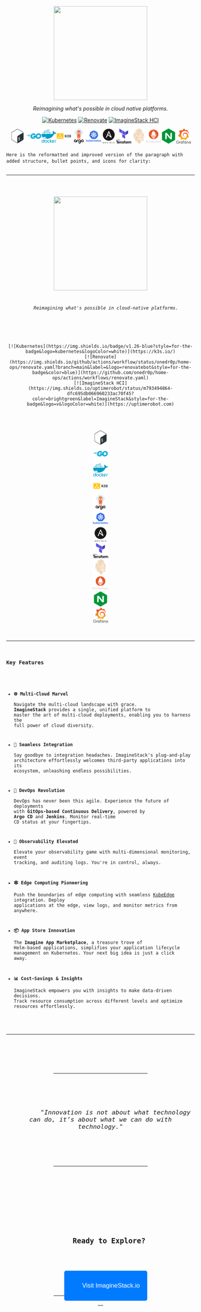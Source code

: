<div align="center">

<img src="https://avatars.githubusercontent.com/u/133197904?v=4" align="center" width="250px" height="250px"/>

<p align="center">
    <i>Reimagining what's possible in cloud native platforms.</i>
</p>

</div>
<div align="center">

[![Kubernetes](https://img.shields.io/badge/v1.26-blue?style=for-the-badge&logo=kubernetes&logoColor=white)](https://k3s.io/)
[![Renovate](https://img.shields.io/github/actions/workflow/status/onedr0p/home-ops/renovate.yaml?branch=main&label=&logo=renovatebot&style=for-the-badge&color=blue)](https://github.com/onedr0p/home-ops/actions/workflows/renovate.yaml)
[![ImagineStack HCI](https://img.shields.io/uptimerobot/status/m793494864-dfc695db066960233ac70f45?color=brightgreeen&label=ImagineStack&style=for-the-badge&logo=v&logoColor=white)](https://uptimerobot.com)

</div>

<div align="center"> 
<code><img src="https://raw.githubusercontent.com/devicons/devicon/master/icons/bash/bash-original.svg" alt="bash" width="40" height="40"/></code>
<code><img src="https://raw.githubusercontent.com/devicons/devicon/master/icons/go/go-original-wordmark.svg" alt="golang" width="40" height="40"/></code><code><img src="https://raw.githubusercontent.com/devicons/devicon/master/icons/docker/docker-plain-wordmark.svg" alt="docker" width="40" height="40"/><code><img src="https://raw.githubusercontent.com/devicons/devicon/master/icons/k3s/k3s-original-wordmark.svg" alt="k3s" width="40" height="40"/></code><code><img src="https://raw.githubusercontent.com/devicons/devicon/master/icons/argocd/argocd-original-wordmark.svg" alt="argo" width="40" height="40"/></code><code><img src="https://raw.githubusercontent.com/devicons/devicon/master/icons/kubernetes/kubernetes-plain-wordmark.svg" alt="k8s" width="40" height="40"/></code><code><img src="https://raw.githubusercontent.com/devicons/devicon/master/icons/ansible/ansible-original-wordmark.svg" alt="ansible" width="40" height="40"/></code><code><img src="https://raw.githubusercontent.com/devicons/devicon/master/icons/terraform/terraform-original-wordmark.svg" alt="terraform" width="40" height="40"/></code><code><img src="https://raw.githubusercontent.com/devicons/devicon/master/icons/jenkins/jenkins-plain.svg" alt="jenkins" width="40" height="40"/></code><code><img src="https://raw.githubusercontent.com/devicons/devicon/master/icons/prometheus/prometheus-original-wordmark.svg" alt="prometheus" width="40" height="40"/></code><code><img src="https://raw.githubusercontent.com/devicons/devicon/master/icons/nginx/nginx-original.svg" alt="nginx" width="40" height="40"/></code><code><img src="https://raw.githubusercontent.com/devicons/devicon/master/icons/grafana/grafana-original-wordmark.svg" alt="graphql" width="40" height="40"/></code>
</div>
Here is the reformatted and improved version of the paragraph with added structure, bullet points, and icons for clarity:

---

<div align="center">

<img src="https://avatars.githubusercontent.com/u/133197904?v=4" align="center" width="250px" height="250px"/>

<p align="center">
    <i>Reimagining what's possible in cloud-native platforms.</i>
</p>

</div>

<div align="center">
[![Kubernetes](https://img.shields.io/badge/v1.26-blue?style=for-the-badge&logo=kubernetes&logoColor=white)](https://k3s.io/)
[![Renovate](https://img.shields.io/github/actions/workflow/status/onedr0p/home-ops/renovate.yaml?branch=main&label=&logo=renovatebot&style=for-the-badge&color=blue)](https://github.com/onedr0p/home-ops/actions/workflows/renovate.yaml)
[![ImagineStack HCI](https://img.shields.io/uptimerobot/status/m793494864-dfc695db066960233ac70f45?color=brightgreen&label=ImagineStack&style=for-the-badge&logo=v&logoColor=white)](https://uptimerobot.com)

</div>

<div align="center"> 
<code><img src="https://raw.githubusercontent.com/devicons/devicon/master/icons/bash/bash-original.svg" alt="bash" width="40" height="40"/></code>
<code><img src="https://raw.githubusercontent.com/devicons/devicon/master/icons/go/go-original-wordmark.svg" alt="golang" width="40" height="40"/></code>
<code><img src="https://raw.githubusercontent.com/devicons/devicon/master/icons/docker/docker-plain-wordmark.svg" alt="docker" width="40" height="40"/></code>
<code><img src="https://raw.githubusercontent.com/devicons/devicon/master/icons/k3s/k3s-original-wordmark.svg" alt="k3s" width="40" height="40"/></code>
<code><img src="https://raw.githubusercontent.com/devicons/devicon/master/icons/argocd/argocd-original-wordmark.svg" alt="argo" width="40" height="40"/></code>
<code><img src="https://raw.githubusercontent.com/devicons/devicon/master/icons/kubernetes/kubernetes-plain-wordmark.svg" alt="k8s" width="40" height="40"/></code>
<code><img src="https://raw.githubusercontent.com/devicons/devicon/master/icons/ansible/ansible-original-wordmark.svg" alt="ansible" width="40" height="40"/></code>
<code><img src="https://raw.githubusercontent.com/devicons/devicon/master/icons/terraform/terraform-original-wordmark.svg" alt="terraform" width="40" height="40"/></code>
<code><img src="https://raw.githubusercontent.com/devicons/devicon/master/icons/jenkins/jenkins-plain.svg" alt="jenkins" width="40" height="40"/></code>
<code><img src="https://raw.githubusercontent.com/devicons/devicon/master/icons/prometheus/prometheus-original-wordmark.svg" alt="prometheus" width="40" height="40"/></code>
<code><img src="https://raw.githubusercontent.com/devicons/devicon/master/icons/nginx/nginx-original.svg" alt="nginx" width="40" height="40"/></code>
<code><img src="https://raw.githubusercontent.com/devicons/devicon/master/icons/grafana/grafana-original-wordmark.svg" alt="grafana" width="40" height="40"/></code>
</div>

---

### Key Features

- **🌐 Multi-Cloud Marvel**  
   Navigate the multi-cloud landscape with grace. **ImagineStack** provides a single, unified platform to master the art of multi-cloud deployments, enabling you to harness the full power of cloud diversity.

- **🚀 Seamless Integration**  
   Say goodbye to integration headaches. ImagineStack's plug-and-play architecture effortlessly welcomes third-party applications into its ecosystem, unleashing endless possibilities.

- **🤖 DevOps Revolution**  
   DevOps has never been this agile. Experience the future of deployments with **GitOps-based Continuous Delivery**, powered by **Argo CD** and **Jenkins**. Monitor real-time CD status at your fingertips.

- **🌟 Observability Elevated**  
   Elevate your observability game with multi-dimensional monitoring, event tracking, and auditing logs. You're in control, always.

- **🕸 Edge Computing Pioneering**  
   Push the boundaries of edge computing with seamless [KubeEdge](https://kubeedge.io/en/) integration. Deploy applications at the edge, view logs, and monitor metrics from anywhere.

- **📦 App Store Innovation**  
   The **Imagine App Marketplace**, a treasure trove of Helm-based applications, simplifies your application lifecycle management on Kubernetes. Your next big idea is just a click away.

- **📊 Cost-Savings & Insights**  
   ImagineStack empowers you with insights to make data-driven decisions. Track resource consumption across different levels and optimize resources effortlessly.

---
<br>
<div align="center">
    <hr style="width:50%;">
    <p style="font-size: 1.4em;">
        <em>
        "Innovation is not about what technology can do, it’s about what we can do with technology."
        </em>
    </p>
    <hr style="width:50%;">
</div>

<br>

<div align="center">
  <h3 style="font-size: 1.6em;">
    Ready to Explore?
  </h3>
  <a href="https://imaginestack.io/">
    <button style="background-color: #007bff; color: white; padding: 10px 20px; border: none; border-radius: 5px; cursor: pointer; font-size: 1.4em;">
      Visit ImagineStack.io
    </button>
  </a>
</div>

